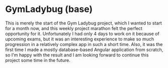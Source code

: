 # GymLadybug (base)

This is merely the start of the Gym Ladybug project, which I wanted to start for a month now, and this weekly project marathon felt the perfect opportunity for it. Unfortunately I had only 4 days to work on it because of upcoming exams, but it was an interesting experience to make so much progression in a relatively complex app in such a short time. Also, it was the first time I made a mostly database-based Angular application from scratch, so I'm happy with the result and I am looking forward to continue this project some time in the future.
